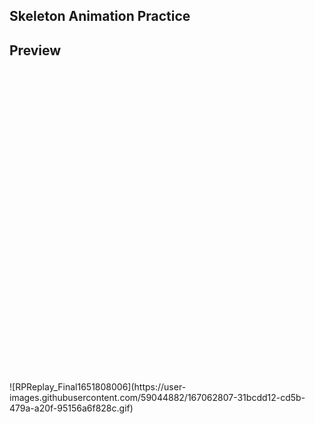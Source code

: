 ## Skeleton Animation Practice


## Preview
<div style = "width:375; height:500;"> 
</div>
![RPReplay_Final1651808006](https://user-images.githubusercontent.com/59044882/167062807-31bcdd12-cd5b-479a-a20f-95156a6f828c.gif)
